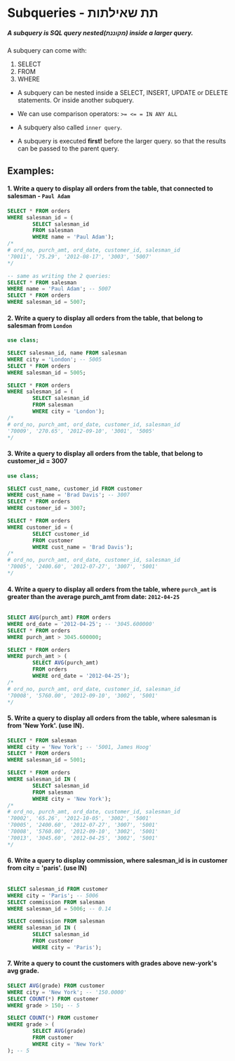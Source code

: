 # Subqueries - תת שאילתות

##### A subquery is SQL query nested(מקוננת) inside a larger query.

A subquery can come with:

1. SELECT
2. FROM
3. WHERE

- A subquery can be nested inside a SELECT, INSERT, UPDATE or DELETE statements. Or inside another subquery.

- We can use comparison operators: `>= <= = IN ANY ALL`
- A subquery also called `inner query`.

* A subquery is executed **first!** before the larger query. so that the results can be passed to the parent query.

## Examples:

#### 1. Write a query to display all orders from the table, that connected to salesman - `Paul Adam`

```sql
SELECT * FROM orders
WHERE salesman_id = (
		SELECT salesman_id
        FROM salesman
        WHERE name = 'Paul Adam');
/*
# ord_no, purch_amt, ord_date, customer_id, salesman_id
'70011', '75.29', '2012-08-17', '3003', '5007'
*/

-- same as writing the 2 queries:
SELECT * FROM salesman
WHERE name = 'Paul Adam'; -- 5007
SELECT * FROM orders
WHERE salesman_id = 5007;

```

#### 2. Write a query to display all orders from the table, that belong to salesman from `London`

```sql
use class;

SELECT salesman_id, name FROM salesman
WHERE city = 'London'; -- 5005
SELECT * FROM orders
WHERE salesman_id = 5005;

SELECT * FROM orders
WHERE salesman_id = (
		SELECT salesman_id
        FROM salesman
        WHERE city = 'London');
/*
# ord_no, purch_amt, ord_date, customer_id, salesman_id
'70009', '270.65', '2012-09-10', '3001', '5005'
*/

```

#### 3. Write a query to display all orders from the table, that belong to customer_id = 3007

```sql
use class;

SELECT cust_name, customer_id FROM customer
WHERE cust_name = 'Brad Davis'; -- 3007
SELECT * FROM orders
WHERE customer_id = 3007;

SELECT * FROM orders
WHERE customer_id = (
		SELECT customer_id
        FROM customer
        WHERE cust_name = 'Brad Davis');
/*
# ord_no, purch_amt, ord_date, customer_id, salesman_id
'70005', '2400.60', '2012-07-27', '3007', '5001'
*/
```

#### 4. Write a query to display all orders from the table, where `purch_amt` is greater than the average purch_amt from date: `2012-04-25`

```sql

SELECT AVG(purch_amt) FROM orders
WHERE ord_date = '2012-04-25'; -- '3045.600000'
SELECT * FROM orders
WHERE purch_amt > 3045.600000;

SELECT * FROM orders
WHERE purch_amt > (
		SELECT AVG(purch_amt)
        FROM orders
		WHERE ord_date = '2012-04-25');
/*
# ord_no, purch_amt, ord_date, customer_id, salesman_id
'70008', '5760.00', '2012-09-10', '3002', '5001'
*/
```

#### 5. Write a query to display all orders from the table, where salesman is from 'New York'. (use IN).

```sql
SELECT * FROM salesman
WHERE city = 'New York'; -- '5001, James Hoog'
SELECT * FROM orders
WHERE salesman_id = 5001;

SELECT * FROM orders
WHERE salesman_id IN (
		SELECT salesman_id
        FROM salesman
		WHERE city = 'New York');
/*
# ord_no, purch_amt, ord_date, customer_id, salesman_id
'70002', '65.26', '2012-10-05', '3002', '5001'
'70005', '2400.60', '2012-07-27', '3007', '5001'
'70008', '5760.00', '2012-09-10', '3002', '5001'
'70013', '3045.60', '2012-04-25', '3002', '5001'
*/
```

#### 6. Write a query to display commission, where salesman_id is in customer from city = 'paris'. (use IN)

```sql

SELECT salesman_id FROM customer
WHERE city = 'Paris'; -- 5006
SELECT commission FROM salesman
WHERE salesman_id = 5006; -- 0.14

SELECT commission FROM salesman
WHERE salesman_id IN (
		SELECT salesman_id
        FROM customer
		WHERE city = 'Paris');


```

#### 7. Write a query to count the customers with grades above new-york's avg grade.

```sql
SELECT AVG(grade) FROM customer
WHERE city = 'New York'; -- '150.0000'
SELECT COUNT(*) FROM customer
WHERE grade > 150; -- 5

SELECT COUNT(*) FROM customer
WHERE grade > (
		SELECT AVG(grade)
        FROM customer
		WHERE city = 'New York'
); -- 5
```
